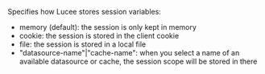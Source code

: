 Specifies how Lucee stores session variables:

- memory (default): the session is only kept in memory
- cookie: the session is stored in the client cookie
- file: the session is stored in a local file
- "datasource-name"|"cache-name": when you select a name of an available datasource or cache, the session scope will be stored in there